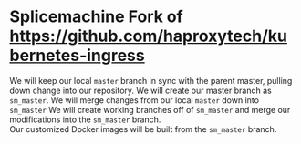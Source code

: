# Splicemachine Fork of https://github.com/haproxytech/kubernetes-ingress

We will keep our local `master` branch in sync with the parent master, pulling down change into our repository.
We will create our master branch as `sm_master`.  We will merge changes from our local `master` down into `sm_master`
We will create working branches off of `sm_master` and merge our modifications into the `sm_master` branch.  
Our customized Docker images will be built from the `sm_master` branch.

